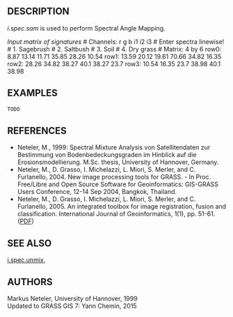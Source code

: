 ## DESCRIPTION

*i.spec.sam* is used to perform Spectral Angle Mapping.

*Input matrix of signatures* \# Channels: r g b i1 i2 i3 \# Enter
spectra linewise\! \# 1. Sagebrush \# 2. Saltbush \# 3. Soil \# 4. Dry
grass \# Matrix: 4 by 6 row0: 8.87 13.14 11.71 35.85 28.26 10.54 row1:
13.59 20.12 19.61 70.66 34.82 16.35 row2: 28.26 34.82 38.27 40.1 38.27
23.7 row3: 10.54 16.35 23.7 38.98 40.1 38.98

## EXAMPLES

```sh
TODO
```

## REFERENCES

- Neteler, M., 1999: Spectral Mixture Analysis von Satellitendaten zur
    Bestimmung von Bodenbedeckungsgraden im Hinblick auf die
    Erosionsmodellierung. M.Sc. thesis, University of Hannover, Germany.
- Neteler, M., D. Grasso, I. Michelazzi, L. Miori, S. Merler, and C.
    Furlanello, 2004. New image processing tools for GRASS. - In Proc.
    Free/Libre and Open Source Software for Geoinformatics: GIS-GRASS
    Users Conference, 12-14 Sep 2004, Bangkok, Thailand.
- Neteler, M., D. Grasso, I. Michelazzi, L. Miori, S. Merler, and C.
    Furlanello, 2005. An integrated toolbox for image registration,
    fusion and classification. International Journal of Geoinformatics,
    1(1), pp. 51-61.
    ([PDF](https://www.grassbook.org/wp-content/uploads/neteler/papers/neteler2005_IJG_051-061_draft.pdf))

## SEE ALSO

[i.spec.unmix](i.spec.unmix.md),

## AUTHORS

Markus Neteler, University of Hannover, 1999  
Updated to GRASS GIS 7: Yann Chemin, 2015
